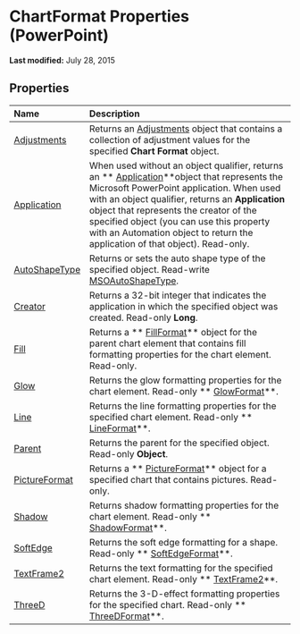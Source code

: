 
# ChartFormat Properties (PowerPoint)

 **Last modified:** July 28, 2015


## Properties



|**Name**|**Description**|
|:-----|:-----|
| [Adjustments](ff27cd8d-ccb7-189a-51b6-cabdbbe0a505.md)|Returns an  [Adjustments](119c7d87-729b-c62a-65d9-2e7311c51b47.md) object that contains a collection of adjustment values for the specified **Chart Format** object.|
| [Application](de828024-79ad-1572-baaf-6c62af532832.md)|When used without an object qualifier, returns an  ** [Application](978c2b99-4271-b953-4283-73b5f3d96f41.md)**object that represents the Microsoft PowerPoint application. When used with an object qualifier, returns an  **Application** object that represents the creator of the specified object (you can use this property with an Automation object to return the application of that object). Read-only.|
| [AutoShapeType](16530cd0-5158-363c-a919-fdfe73794b4a.md)|Returns or sets the auto shape type of the specified object. Read-write  [MSOAutoShapeType](7e6fe414-2b25-56d7-a678-b6e718329118.md).|
| [Creator](3d7a2b39-5fdc-0bd3-9c85-322bf89e2a65.md)|Returns a 32-bit integer that indicates the application in which the specified object was created. Read-only  **Long**.|
| [Fill](46eeee11-82eb-5266-e8cb-37d95b023e90.md)|Returns a  ** [FillFormat](5bd4e2cb-4466-b468-d494-bec30ed5c9d8.md)** object for the parent chart element that contains fill formatting properties for the chart element. Read-only.|
| [Glow](eb622f92-c62f-9b33-6782-a6c85c973ba1.md)|Returns the glow formatting properties for the chart element. Read-only  ** [GlowFormat](b89e2245-e3a4-4a8c-cd4f-86396ad71a5b.md)**.|
| [Line](199a8058-f97e-fc8d-6a86-a63b74cb0126.md)|Returns the line formatting properties for the specified chart element. Read-only  ** [LineFormat](11c955d5-bbda-d99f-cec9-fc6187450a12.md)**.|
| [Parent](59a8f174-7097-a159-f7e5-a00f370bfd5d.md)|Returns the parent for the specified object. Read-only  **Object**.|
| [PictureFormat](eeaf72f4-55c7-995b-b91d-ae0ffa45ffb8.md)|Returns a  ** [PictureFormat](946794b4-0401-ec7c-cea3-779ebfce0d69.md)** object for a specified chart that contains pictures. Read-only.|
| [Shadow](4ef20e4b-4f8c-0a86-7f80-90a681bc0e5f.md)|Returns shadow formatting properties for the chart element. Read-only  ** [ShadowFormat](0bf08db8-2e44-4fc3-7f48-6017af881f72.md)**.|
| [SoftEdge](e52b0d7b-d9d5-3d0a-11ca-fa8bc7d55c38.md)|Returns the soft edge formatting for a shape. Read-only  ** [SoftEdgeFormat](9d9b34e1-03b5-9e56-b9ea-89c7ecce0370.md)**.|
| [TextFrame2](e73bd3c3-a83d-222b-ef78-31eb5b6c5dfe.md)|Returns the text formatting for the specified chart element. Read-only  ** [TextFrame2](ae017598-8330-4673-db1a-53b284acb709.md)**.|
| [ThreeD](7e4d9046-8af8-2035-0939-7b91f6bf4e22.md)|Returns the 3-D-effect formatting properties for the specified chart. Read-only  ** [ThreeDFormat](d6eb7b36-57df-727e-fc5b-50b8c4790c1c.md)**.|
